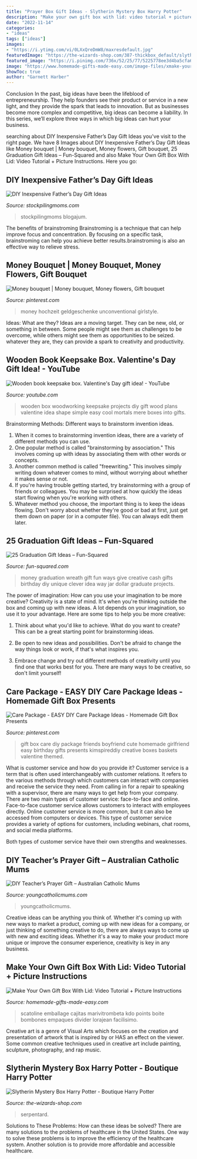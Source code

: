 ```yaml
---
title: "Prayer Box Gift Ideas - Slytherin Mystery Box Harry Potter"
description: "Make your own gift box with lid: video tutorial + picture instructions"
date: "2022-11-14"
categories:
- "ideas"
tags: ["ideas"]
images:
- "https://i.ytimg.com/vi/0LXxQreDmW8/maxresdefault.jpg"
featuredImage: "https://the-wizards-shop.com/387-thickbox_default/slytherin-mystery-box-harry-potter.jpg"
featured_image: "https://i.pinimg.com/736x/52/25/77/5225778ee3d4ba5cfa6a5fc6cbf8f292.jpg"
image: "https://www.homemade-gifts-made-easy.com/image-files/xmake-your-own-gift-box-2-wallpaper-674x1024.jpg.pagespeed.ic.wie-JiIos9.jpg"
ShowToc: true
author: "Garnett Harber"
---
```



Conclusion
In the past, big ideas have been the lifeblood of entrepreneurship. They help founders see their product or service in a new light, and they provide the spark that leads to innovation. But as businesses become more complex and competitive, big ideas can become a liability. In this series, we’ll explore three ways in which big ideas can hurt your business.

	

		
searching about DIY Inexpensive Father’s Day Gift Ideas you've visit to the right page. We have 8 Images about DIY Inexpensive Father’s Day Gift Ideas like Money bouquet | Money bouquet, Money flowers, Gift bouquet, 25 Graduation Gift Ideas – Fun-Squared and also Make Your Own Gift Box With Lid: Video Tutorial + Picture Instructions. Here you go:
		
    
## DIY Inexpensive Father’s Day Gift Ideas

<img loading=lazy src="https://www.stockpilingmoms.com/wp-content/uploads/2013/06/Fathers-Day-Gift-2.jpg" onerror="this.onerror=null;this.src='https://tse2.mm.bing.net/th?id=OIP.T1ZmV3w0ZBOdZR7AHEYOEgHaJ4&amp;pid=15.1';" alt="DIY Inexpensive Father’s Day Gift Ideas">

_Source: stockpilingmoms.com_

>stockpilingmoms blogajum. 

	

The benefits of brainstroming
Brainstroming is a technique that can help improve focus and concentration. By focusing on a specific task, brainstroming can help you achieve better results.brainstroming is also an effective way to relieve stress.

    
## Money Bouquet | Money Bouquet, Money Flowers, Gift Bouquet

<img loading=lazy src="https://i.pinimg.com/736x/4b/89/e0/4b89e0957f989304b73c2c7aef671259.jpg" onerror="this.onerror=null;this.src='https://tse2.mm.bing.net/th?id=OIP.ziSrraX8xn6tiZiHxAhGZQHaJ3&amp;pid=15.1';" alt="Money bouquet | Money bouquet, Money flowers, Gift bouquet">

_Source: pinterest.com_

>money hochzeit geldgeschenke unconventional girlstyle. 

	

Ideas: What are they?
Ideas are a moving target. They can be new, old, or something in between. Some people might see them as challenges to be overcome, while others might see them as opportunities to be seized. whatever they are, they can provide a spark to creativity and productivity.

    
## Wooden Book Keepsake Box. Valentine&#039;s Day Gift Idea! - YouTube

<img loading=lazy src="https://i.ytimg.com/vi/0LXxQreDmW8/maxresdefault.jpg" onerror="this.onerror=null;this.src='https://tse1.mm.bing.net/th?id=OIP.yYi7EoNME4wAtlmlPeS9lAHaEK&amp;pid=15.1';" alt="Wooden book keepsake box. Valentine&#039;s Day gift idea! - YouTube">

_Source: youtube.com_

>wooden box woodworking keepsake projects diy gift wood plans valentine idea shape simple easy cool mortals mere boxes into gifts. 

	

Brainstorming Methods: Different ways to brainstorm invention ideas.
1. When it comes to brainstorming invention ideas, there are a variety of different methods you can use.
2. One popular method is called "brainstorming by association." This involves coming up with ideas by associating them with other words or concepts.
3. Another common method is called "freewriting." This involves simply writing down whatever comes to mind, without worrying about whether it makes sense or not.
4. If you're having trouble getting started, try brainstorming with a group of friends or colleagues. You may be surprised at how quickly the ideas start flowing when you're working with others.
5. Whatever method you choose, the important thing is to keep the ideas flowing. Don't worry about whether they're good or bad at first, just get them down on paper (or in a computer file). You can always edit them later.

    
## 25 Graduation Gift Ideas – Fun-Squared

<img loading=lazy src="http://fun-squared.com/wp-content/uploads/2017/05/GradWreath.jpg" onerror="this.onerror=null;this.src='https://tse3.mm.bing.net/th?id=OIP.8ERIPmSt1jy2wlwWd8eCMwHaLD&amp;pid=15.1';" alt="25 Graduation Gift Ideas – Fun-Squared">

_Source: fun-squared.com_

>money graduation wreath gift fun ways give creative cash gifts birthday diy unique clever idea way jar dollar graduate projects. 

	

The power of imagination: How can you use your imagination to be more creative?
Creativity is a state of mind. It's when you're thinking outside the box and coming up with new ideas. A lot depends on your imagination, so use it to your advantage. Here are some tips to help you be more creative:
1. Think about what you'd like to achieve. What do you want to create? This can be a great starting point for brainstorming ideas.

2. Be open to new ideas and possibilities. Don't be afraid to change the way things look or work, if that's what inspires you.

3. Embrace change and try out different methods of creativity until you find one that works best for you. There are many ways to be creative, so don't limit yourself!

    
## Care Package - EASY DIY Care Package Ideas - Homemade Gift Box Presents

<img loading=lazy src="https://i.pinimg.com/736x/52/25/77/5225778ee3d4ba5cfa6a5fc6cbf8f292.jpg" onerror="this.onerror=null;this.src='https://tse1.mm.bing.net/th?id=OIP.6kI0vWn5H9dUEjh2948XGgHaNM&amp;pid=15.1';" alt="Care Package - EASY DIY Care Package Ideas - Homemade Gift Box Presents">

_Source: pinterest.com_

>gift box care diy package friends boyfriend cute homemade girlfriend easy birthday gifts presents kimspireddiy creative boxes baskets valentine themed. 

	

What is customer service and how do you provide it?
Customer service is a term that is often used interchangeably with customer relations. It refers to the various methods through which customers can interact with companies and receive the service they need. From calling in for a repair to speaking with a supervisor, there are many ways to get help from your company.
There are two main types of customer service: face-to-face and online. Face-to-face customer service allows customers to interact with employees directly. Online customer service is more common, but it can also be accessed from computers or devices. This type of customer service provides a variety of options for customers, including webinars, chat rooms, and social media platforms.

Both types of customer service have their own strengths and weaknesses.

    
## DIY Teacher’s Prayer Gift – Australian Catholic Mums

<img loading=lazy src="https://youngcatholicmums.com/wp-content/uploads/2015/11/teachers-prayer-002.jpg" onerror="this.onerror=null;this.src='https://tse2.mm.bing.net/th?id=OIP.Ru4thSD062sWRgdFkUIY7QHaLC&amp;pid=15.1';" alt="DIY Teacher’s Prayer Gift – Australian Catholic Mums">

_Source: youngcatholicmums.com_

>youngcatholicmums. 

	

Creative ideas can be anything you think of. Whether it's coming up with new ways to market a product, coming up with new ideas for a company, or just thinking of something creative to do, there are always ways to come up with new and exciting ideas. Whether it's a way to make your product more unique or improve the consumer experience, creativity is key in any business.

    
## Make Your Own Gift Box With Lid: Video Tutorial + Picture Instructions

<img loading=lazy src="https://www.homemade-gifts-made-easy.com/image-files/xmake-your-own-gift-box-2-wallpaper-674x1024.jpg.pagespeed.ic.wie-JiIos9.jpg" onerror="this.onerror=null;this.src='https://tse3.mm.bing.net/th?id=OIP.wie-JiIos9NOi_g05QnZPgHaLQ&amp;pid=15.1';" alt="Make Your Own Gift Box With Lid: Video Tutorial + Picture Instructions">

_Source: homemade-gifts-made-easy.com_

>scatoline emballage cajitas marivitrombeta kdo points boite bombones empaques divider lorajean facilisimo. 

	

Creative art is a genre of Visual Arts which focuses on the creation and presentation of artwork that is inspired by or HAS an effect on the viewer. Some common creative techniques used in creative art include painting, sculpture, photography, and rap music.

    
## Slytherin Mystery Box Harry Potter - Boutique Harry Potter

<img loading=lazy src="https://the-wizards-shop.com/387-thickbox_default/slytherin-mystery-box-harry-potter.jpg" onerror="this.onerror=null;this.src='https://tse1.mm.bing.net/th?id=OIP.e9_X1zCek02bakQ8yuA5FwHaId&amp;pid=15.1';" alt="Slytherin Mystery Box Harry Potter - Boutique Harry Potter">

_Source: the-wizards-shop.com_

>serpentard. 

	

Solutions to These Problems: How can these ideas be solved?
There are many solutions to the problems of healthcare in the United States. One way to solve these problems is to improve the efficiency of the healthcare system. Another solution is to provide more affordable and accessible healthcare.

